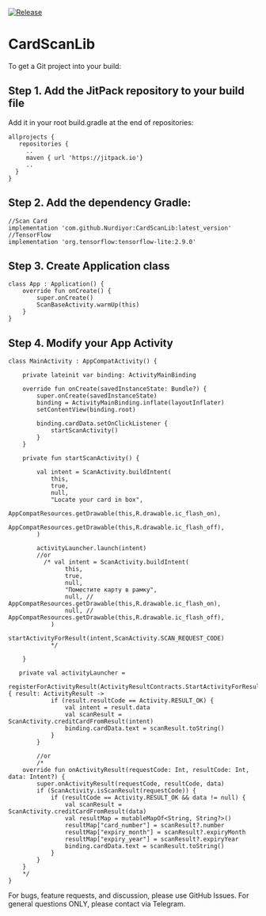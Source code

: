 [![Release](https://jitpack.io/v/jitpack/android-example.svg)](https://jitpack.io/#jitpack/Nurdiyor/CardScanLib)
# CardScanLib
To get a Git project into your build:

## Step 1. Add the JitPack repository to your build file
Add it in your root build.gradle at the end of repositories:
```
allprojects {
   repositories {
     ..
     maven { url 'https://jitpack.io'}
     ..
  }
}
```
## Step 2. Add the dependency Gradle:

```
//Scan Card
implementation 'com.github.Nurdiyor:CardScanLib:latest_version'
//TensorFlow
implementation 'org.tensorflow:tensorflow-lite:2.9.0'
```

## Step 3. Create Application class
```
class App : Application() {
    override fun onCreate() {
        super.onCreate()
        ScanBaseActivity.warmUp(this)
    }
}
```
## Step 4. Modify your App Activity
```
class MainActivity : AppCompatActivity() {

    private lateinit var binding: ActivityMainBinding

    override fun onCreate(savedInstanceState: Bundle?) {
        super.onCreate(savedInstanceState)
        binding = ActivityMainBinding.inflate(layoutInflater)
        setContentView(binding.root)

        binding.cardData.setOnClickListener {
            startScanActivity()
        }
    }

    private fun startScanActivity() {

        val intent = ScanActivity.buildIntent(
            this,
            true,
            null,
            "Locate your card in box",
            AppCompatResources.getDrawable(this,R.drawable.ic_flash_on),
            AppCompatResources.getDrawable(this,R.drawable.ic_flash_off),
        )

        activityLauncher.launch(intent)
        //or 
          /* val intent = ScanActivity.buildIntent(
                this,
                true,
                null,
                "Поместите карту в рамку",
                null, //    AppCompatResources.getDrawable(this,R.drawable.ic_flash_on),
                null, //    AppCompatResources.getDrawable(this,R.drawable.ic_flash_off),
            )
            startActivityForResult(intent,ScanActivity.SCAN_REQUEST_CODE)
            */

    }

   private val activityLauncher =
        registerForActivityResult(ActivityResultContracts.StartActivityForResult()) { result: ActivityResult ->
            if (result.resultCode == Activity.RESULT_OK) {
                val intent = result.data
                val scanResult = ScanActivity.creditCardFromResult(intent)
                binding.cardData.text = scanResult.toString()
            }
        }
        
        //or
        /*  
    override fun onActivityResult(requestCode: Int, resultCode: Int, data: Intent?) {
        super.onActivityResult(requestCode, resultCode, data)
        if (ScanActivity.isScanResult(requestCode)) {
            if (resultCode == Activity.RESULT_OK && data != null) {
                val scanResult = ScanActivity.creditCardFromResult(data)
                val resultMap = mutableMapOf<String, String?>()
                resultMap["card_number"] = scanResult?.number
                resultMap["expiry_month"] = scanResult?.expiryMonth
                resultMap["expiry_year"] = scanResult?.expiryYear
                binding.cardData.text = scanResult.toString()
            }
        }
    }
    */
}
```

For bugs, feature requests, and discussion, please use GitHub Issues. For general questions ONLY, please contact via Telegram.
